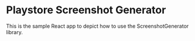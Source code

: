 # Playstore Screenshot Generator
This is the sample React app to depict how to use the ScreenshotGenerator library.